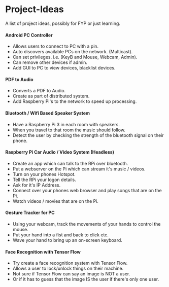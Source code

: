 # Project-Ideas
A list of project ideas, possibly for FYP or just learning.

#### Android PC Controller
* Allows users to connect to PC with a pin.
* Auto discovers available PCs on the network. (Multicast).
* Can set privileges. i.e. (KeyB and Mouse, Webcam, Admin).
* Can remove other devices if admin.
* Add GUI to PC to view devices, blacklist devices.

#### PDF to Audio
* Converts a PDF to Audio.
* Create as part of distributed system.
* Add Raspberry Pi's to the network to speed up processing.

#### Bluetooth / Wifi Based Speaker System
* Have a Raspberry Pi 3 in each room with speakers.
* When you travel to that room the music should follow.
* Detect the user by checking the strength of the bluetooth signal on their phone.

#### Raspberry Pi Car Audio / Video System (Headless)
* Create an app which can talk to the RPi over bluetooth.
* Put a webserver on the Pi which can stream it's music / videos.
* Turn on your phones Hotspot.
* Tell the RPi your logon details.
* Ask for it's IP Address.
* Connect over your phones web browser and play songs that are on the Pi.
* Watch videos / movies that are on the Pi.
 
#### Gesture Tracker for PC
* Using your webcam, track the movements of your hands to control the mouse.
* Put your hand into a fist and back to click etc.
* Wave your hand to bring up an on-screen keyboard.

#### Face Recognition with Tensor Flow
* Try create a face recognition system with Tensor Flow.
* Allows a user to lock/unlock things on their machine.
* Not sure if Tensor Flow can say an image is NOT a user.
* Or if it has to guess that the image IS the user if there's only one user.
